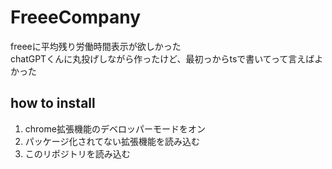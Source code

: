 # FreeeCompany
freeeに平均残り労働時間表示が欲しかった  
chatGPTくんに丸投げしながら作ったけど、最初っからtsで書いてって言えばよかった  

## how to install
1. chrome拡張機能のデベロッパーモードをオン
2. パッケージ化されてない拡張機能を読み込む
3. このリポジトリを読み込む
